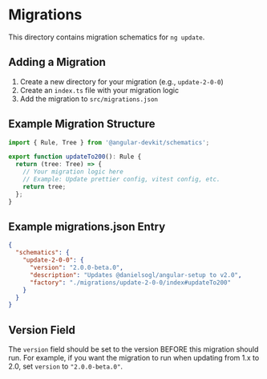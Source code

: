 # Migrations

This directory contains migration schematics for `ng update`.

## Adding a Migration

1. Create a new directory for your migration (e.g., `update-2-0-0`)
2. Create an `index.ts` file with your migration logic
3. Add the migration to `src/migrations.json`

## Example Migration Structure

```typescript
import { Rule, Tree } from '@angular-devkit/schematics';

export function updateTo200(): Rule {
  return (tree: Tree) => {
    // Your migration logic here
    // Example: Update prettier config, vitest config, etc.
    return tree;
  };
}
```

## Example migrations.json Entry

```json
{
  "schematics": {
    "update-2-0-0": {
      "version": "2.0.0-beta.0",
      "description": "Updates @danielsogl/angular-setup to v2.0",
      "factory": "./migrations/update-2-0-0/index#updateTo200"
    }
  }
}
```

## Version Field

The `version` field should be set to the version BEFORE this migration should run. For example, if you want the migration to run when updating from 1.x to 2.0, set `version` to `"2.0.0-beta.0"`.